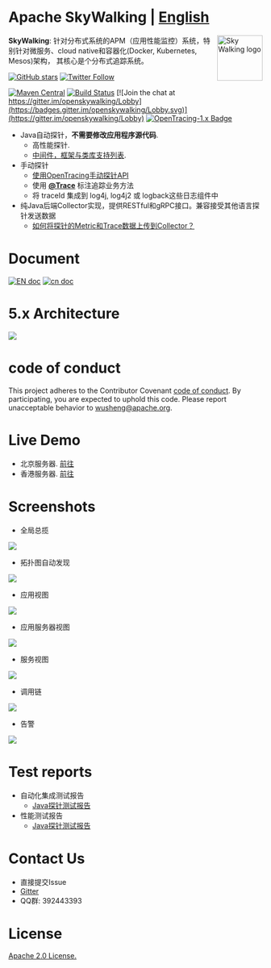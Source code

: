 Apache SkyWalking | [English](README.md)
==========

<img src="https://skywalkingtest.github.io/page-resources/3.0/skywalking.png" alt="Sky Walking logo" height="90px" align="right" />

**SkyWalking**: 针对分布式系统的APM（应用性能监控）系统，特别针对微服务、cloud native和容器化(Docker, Kubernetes, Mesos)架构，
其核心是个分布式追踪系统。

[![GitHub stars](https://img.shields.io/github/stars/apache/incubator-skywalking.svg?style=for-the-badge&label=Stars&logo=github)](https://github.com/apache/incubator-skywalking)
[![Twitter Follow](https://img.shields.io/twitter/follow/asfskywalking.svg?style=for-the-badge&label=Follow&logo=twitter)](https://twitter.com/AsfSkyWalking)


[![Maven Central](https://img.shields.io/maven-central/v/org.apache.skywalking/apache-skywalking-apm-incubating.svg)](http://skywalking.apache.org/downloads/)
[![Build Status](https://travis-ci.org/apache/incubator-skywalking.svg?branch=master)](https://travis-ci.org/apache/incubator-skywalking)
[![Join the chat at https://gitter.im/openskywalking/Lobby](https://badges.gitter.im/openskywalking/Lobby.svg)](https://gitter.im/openskywalking/Lobby)
[![OpenTracing-1.x Badge](https://img.shields.io/badge/OpenTracing--1.x-enabled-blue.svg)](http://opentracing.io)


- Java自动探针，**不需要修改应用程序源代码**. 
  - 高性能探针.
  - [中间件，框架与类库支持列表](docs/Supported-list.md).
- 手动探针
  - [使用OpenTracing手动探针API](http://opentracing.io/documentation/pages/supported-tracers)
  - 使用 [**@Trace**](docs/cn/Application-toolkit-trace-CN.md) 标注追踪业务方法
  - 将 traceId 集成到 log4j, log4j2 或 logback这些日志组件中
- 纯Java后端Collector实现，提供RESTful和gRPC接口。兼容接受其他语言探针发送数据 
  - [如何将探针的Metric和Trace数据上传到Collector？](/docs/cn/How-to-communicate-with-the-collector-CN.md)

# Document
[![EN doc](https://img.shields.io/badge/document-English-blue.svg)](docs/README.md) [![cn doc](https://img.shields.io/badge/文档-中文版-blue.svg)](docs/README_ZH.md)


# 5.x Architecture
<img src="https://skywalkingtest.github.io/page-resources/5.0/architecture.png"/>

# code of conduct
This project adheres to the Contributor Covenant [code of conduct](CODE_OF_CONDUCT.md). By participating, you are expected to uphold this code. Please report unacceptable behavior to wusheng@apache.org.


# Live Demo
- 北京服务器. [前往](http://49.4.12.44:8080/)
- 香港服务器. [前往](http://159.138.0.181:8080/)

# Screenshots
- 全局总揽
<img src="https://skywalkingtest.github.io/page-resources/5.0.0-alpha/Dashboard.png"/>

- 拓扑图自动发现
<img src="https://skywalkingtest.github.io/page-resources/5.0.0-alpha/Topology.png"/>

- 应用视图
<img src="https://skywalkingtest.github.io/page-resources/5.0.0-alpha/Application.png"/>

- 应用服务器视图
<img src="https://skywalkingtest.github.io/page-resources/5.0.0-alpha/server.png"/>

- 服务视图
<img src="https://skywalkingtest.github.io/page-resources/5.0.0-alpha/Service.png"/>

- 调用链
<img src="https://skywalkingtest.github.io/page-resources/5.0.0-alpha/trace.png"/>

- 告警
<img src="https://skywalkingtest.github.io/page-resources/5.0.0-alpha/application-alarm.png"/>


# Test reports
- 自动化集成测试报告
  - [Java探针测试报告](https://github.com/SkywalkingTest/agent-integration-test-report)
- 性能测试报告
  - [Java探针测试报告](https://skywalkingtest.github.io/Agent-Benchmarks/)

# Contact Us
* 直接提交Issue
* [Gitter](https://gitter.im/openskywalking/Lobby)
* QQ群: 392443393

# License
[Apache 2.0 License.](/LICENSE)
